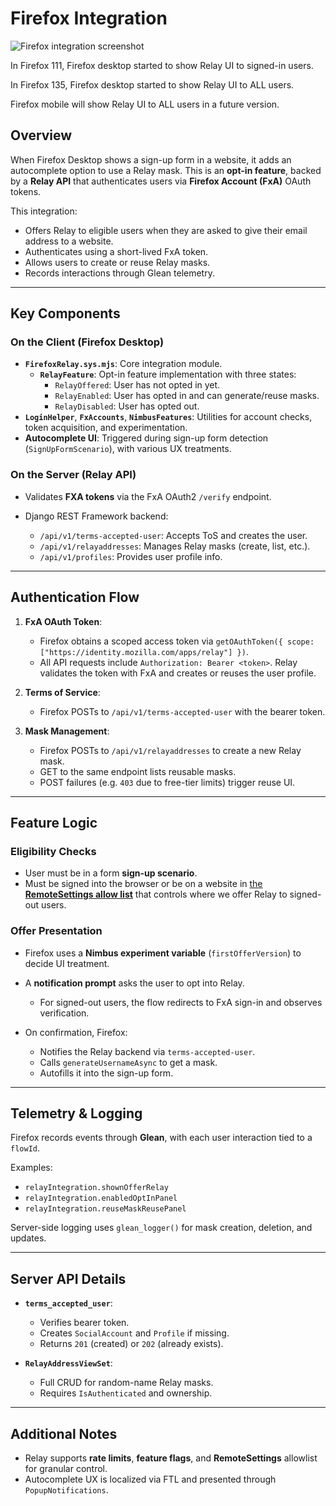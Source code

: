 # Firefox Integration

![Firefox integration screenshot](fx-integration-screenshot.png "Firefox integration
screenshot")

In Firefox 111, Firefox desktop started to show Relay UI to signed-in users.

In Firefox 135, Firefox desktop started to show Relay UI to ALL users.

Firefox mobile will show Relay UI to ALL users in a future version.

## Overview

When Firefox Desktop shows a sign-up form in a website, it adds an autocomplete option
to use a Relay mask. This is an **opt-in feature**, backed by a **Relay API** that
authenticates users via **Firefox Account (FxA)** OAuth tokens.

This integration:

- Offers Relay to eligible users when they are asked to give their email address to a website.
- Authenticates using a short-lived FxA token.
- Allows users to create or reuse Relay masks.
- Records interactions through Glean telemetry.

---

## Key Components

### On the Client (Firefox Desktop)

- **`FirefoxRelay.sys.mjs`**: Core integration module.
  - **`RelayFeature`**: Opt-in feature implementation with three states:
    - `RelayOffered`: User has not opted in yet.
    - `RelayEnabled`: User has opted in and can generate/reuse masks.
    - `RelayDisabled`: User has opted out.
- **`LoginHelper`**, **`FxAccounts`**, **`NimbusFeatures`**: Utilities for account checks, token acquisition, and experimentation.
- **Autocomplete UI**: Triggered during sign-up form detection (`SignUpFormScenario`), with various UX treatments.

### On the Server (Relay API)

- Validates **FXA tokens** via the FxA OAuth2 `/verify` endpoint.
- Django REST Framework backend:

  - `/api/v1/terms-accepted-user`: Accepts ToS and creates the user.
  - `/api/v1/relayaddresses`: Manages Relay masks (create, list, etc.).
  - `/api/v1/profiles`: Provides user profile info.

---

## Authentication Flow

1. **FxA OAuth Token**:

   - Firefox obtains a scoped access token via `getOAuthToken({ scope: ["https://identity.mozilla.com/apps/relay"] })`.
   - All API requests include `Authorization: Bearer <token>`. Relay validates the token with FxA and creates or reuses the user profile.

2. **Terms of Service**:

   - Firefox POSTs to `/api/v1/terms-accepted-user` with the bearer token.

3. **Mask Management**:

   - Firefox POSTs to `/api/v1/relayaddresses` to create a new Relay mask.
   - GET to the same endpoint lists reusable masks.
   - POST failures (e.g. `403` due to free-tier limits) trigger reuse UI.

---

## Feature Logic

### Eligibility Checks

- User must be in a form **sign-up scenario**.
- Must be signed into the browser
  or
  be on a website in [the **RemoteSettings allow list**][fxrelay-allowlist] that controls where we offer Relay to signed-out users.

### Offer Presentation

- Firefox uses a **Nimbus experiment variable** (`firstOfferVersion`) to decide UI treatment.
- A **notification prompt** asks the user to opt into Relay.

  - For signed-out users, the flow redirects to FxA sign-in and observes verification.

- On confirmation, Firefox:

  - Notifies the Relay backend via `terms-accepted-user`.
  - Calls `generateUsernameAsync` to get a mask.
  - Autofills it into the sign-up form.

---

## Telemetry & Logging

Firefox records events through **Glean**, with each user interaction tied to a `flowId`.

Examples:

- `relayIntegration.shownOfferRelay`
- `relayIntegration.enabledOptInPanel`
- `relayIntegration.reuseMaskReusePanel`

Server-side logging uses `glean_logger()` for mask creation, deletion, and updates.

---

## Server API Details

- **`terms_accepted_user`**:

  - Verifies bearer token.
  - Creates `SocialAccount` and `Profile` if missing.
  - Returns `201` (created) or `202` (already exists).

- **`RelayAddressViewSet`**:

  - Full CRUD for random-name Relay masks.
  - Requires `IsAuthenticated` and ownership.

---

## Additional Notes

- Relay supports **rate limits**, **feature flags**, and **RemoteSettings** allowlist for granular control.
- Autocomplete UX is localized via FTL and presented through `PopupNotifications`.

[fxrelay-allowlist]: https://github.com/mozilla/fx-private-relay/blob/main/docs/fxrelay-allowlist.md
